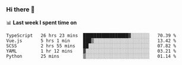 ### Hi there 👋

<!--
**DBvc/DBvc** is a ✨ _special_ ✨ repository because its `README.md` (this file) appears on your GitHub profile.

Here are some ideas to get you started:

- 🔭 I’m currently working on ...
- 🌱 I’m currently learning ...
- 👯 I’m looking to collaborate on ...
- 🤔 I’m looking for help with ...
- 💬 Ask me about ...
- 📫 How to reach me: ...
- 😄 Pronouns: ...
- ⚡ Fun fact: ...
-->

📊 **Last week I spent time on**
<!--START_SECTION:waka-->
```text
TypeScript   26 hrs 23 mins  █████████████████▓░░░░░░░   70.39 % 
Vue.js       5 hrs 1 min     ███▒░░░░░░░░░░░░░░░░░░░░░   13.42 % 
SCSS         2 hrs 55 mins   ██░░░░░░░░░░░░░░░░░░░░░░░   07.82 % 
YAML         1 hr 12 mins    ▓░░░░░░░░░░░░░░░░░░░░░░░░   03.21 % 
Python       25 mins         ▒░░░░░░░░░░░░░░░░░░░░░░░░   01.14 % 
```
<!--END_SECTION:waka-->
